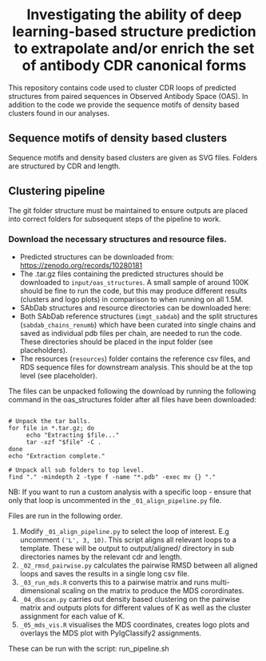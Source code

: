<div align="center">    
 
# Investigating the ability of deep learning-based structure prediction to extrapolate and/or enrich the set of antibody CDR canonical forms

</div>

This repository contains code used to cluster CDR loops of predicted structures from paired sequences in Observed Antibody Space (OAS). In addition to the code we provide the sequence motifs of density based clusters found in our analyses.

## Sequence motifs of density based clusters
Sequence motifs and density based clusters are given as SVG files. Folders are structured by CDR and length.

## Clustering pipeline

The git folder structure must be maintained to ensure outputs are placed into correct folders for subsequent steps of the pipeline to work.

### Download the necessary structures and resource files.

- Predicted structures can be downloaded from: https://zenodo.org/records/10280181
- The .tar.gz files containing the predicted structures should be downloaded to ``` input/oas_structures ```. A small sample of around 100K should be fine to run the code, but this may produce different results (clusters and logo plots) in comparison to when running on all 1.5M.
- SAbDab structures and resource directories can be downloaded here: 
- Both SAbDab reference structures (```imgt_sabdab```) and the split structures (```sabdab_chains_renumb```) which have been curated into single chains and saved as individual pdb files per chain, are needed to run the code. These directories should be placed in the input folder (see placeholders). 
- The resources (```resources```) folder contains the reference csv files, and RDS sequence files for downstream analysis. This should be at the top level (see placeholder).




The files can be unpacked following the download by running the following command in the oas_structures folder after all files have been downloaded:

```

# Unpack the tar balls.
for file in *.tar.gz; do
     echo "Extracting $file..."
     tar -xzf "$file" -C .
done
echo "Extraction complete."

# Unpack all sub folders to top level.
find "." -mindepth 2 -type f -name "*.pdb" -exec mv {} "." 
```

NB: If you want to run a custom analysis with a specific loop - ensure that only that loop is uncommented in the ```_01_align_pipeline.py``` file.

Files are run in the following order.
1. Modify ```_01_align_pipeline.py``` to select the loop of interest. E.g uncomment ```('L', 3, 10)```. This script aligns all relevant loops to a template. These will be output to output/aligned/ directory in sub directories names by the relevant cdr and length.
2. ```_02_rmsd_pairwise.py``` calculates the pairwise RMSD between all aligned loops and saves the results in a single long csv file.
3. ```_03_run_mds.R``` converts this to a pairwise matrix and runs multi-dimensional scaling on the matrix to produce the MDS corordinates.
4. ```_04_dbscan.py``` carries out density based clustering on the pairwise matrix and outputs plots for different values of K as well as the cluster assignment for each value of K.
5. ```_05_mds_vis.R``` visualises the MDS coordinates, creates logo plots and overlays the MDS plot with PyIgClassify2 assignments.

These can be run with the script:
run_pipeline.sh
